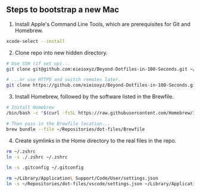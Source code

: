 ## Steps to bootstrap a new Mac

1. Install Apple's Command Line Tools, which are prerequisites for Git and Homebrew.

```zsh
xcode-select --install
```

2. Clone repo into new hidden directory.

```zsh
# Use SSH (if set up)...
git clone git@github.com:eieioxyz/Beyond-Dotfiles-in-100-Seconds.git ~/Repositories/dot-files

# ...or use HTTPS and switch remotes later.
git clone https://github.com/eieioxyz/Beyond-Dotfiles-in-100-Seconds.git ~/Repositires/dot-files
```

3. Install Homebrew, followed by the software listed in the Brewfile.

```zsh
# Install Homebrew
/bin/bash -c "$(curl -fsSL https://raw.githubusercontent.com/Homebrew/install/HEAD/install.sh)"

# Then pass in the Brewfile location...
brew bundle --file ~/Repositories/dot-files/Brewfile
```

4. Create symlinks in the Home directory to the real files in the repo.

```zsh
rm ~/.zshrc
ln -s ./.zshrc ~/.zshrc

ln -s .gitconfig ~/.gitconfig

rm ~/Library/Application\ Support/Code/User/settings.json
ln -s ~/Repositories/dot-files/vscode/settings.json ~/Library/Application\ Support/Code/User/settings.json
```
